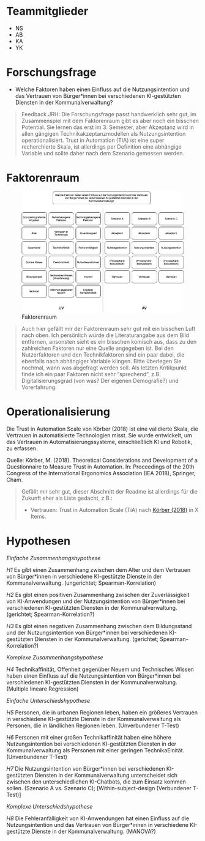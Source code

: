 # Teammitglieder

-   NS
-   AB
-   KA
-   YK

# Forschungsfrage

-   Welche Faktoren haben einen Einfluss auf die Nutzungsintention und
    das Vertrauen von Bürger\*innen bei verschiedenen KI-gestützten
    Diensten in der Kommunalverwaltung?

> Feedback JRH: Die Forschungsfrage passt handwerklich sehr gut, im
> Zusammenspiel mit dem Faktorenraum gibt es aber noch ein bisschen
> Potential. Sie lernen das erst im 3. Semester, aber Akzeptanz wird in
> allen gängigen Technikakzeptanzmodellen als Nutzungsintention
> operationalisiert. Trust in Automation (TIA) ist eine super
> recherchierte Skala, ist allerdings per Definition eine abhängige
> Variable und sollte daher nach dem Szenario gemessen werden.

# Faktorenraum

<figure>
<img src="readme_files/Faktorenraum_Gruppe%201.png"
alt="Faktorenraum" />
<figcaption aria-hidden="true">Faktorenraum</figcaption>
</figure>

> Auch hier gefällt mir der Faktorenraum sehr gut mit ein bisschen Luft
> nach oben. Ich persönlich würde die Literaturangabe aus dem Bild
> entfernen, ansonsten sieht es ein bisschen komisch aus, dass zu den
> zahlreichen Faktoren nur eine Quelle angegeben ist. Bei den
> Nutzerfaktoren und den Technikfaktoren sind ein paar dabei, die
> ebenfalls nach abhängiger Variable klingen. Bitte überlegen Sie
> nochmal, wann was abgefragt werden soll. Als letzten Kritikpunkt finde
> ich ein paar Faktoren nicht sehr “sprechend”, z.B.
> Digitalisierungsgrad (von was? Der eigenen Demografie?) und
> Vorerfahrung.

# Operationalisierung

Die Trust in Automation Scale von Körber (2018) ist eine validierte
Skala, die Vertrauen in automatisierte Technologien misst. Sie wurde
entwickelt, um das Vertrauen in Automatisierungssysteme, einschließlich
KI und Robotik, zu erfassen.

Quelle: Körber, M. (2018). Theoretical Considerations and Development of
a Questionnaire to Measure Trust in Automation. In: Proceedings of the
20th Congress of the International Ergonomics Association (IEA 2018),
Springer, Cham.

> Gefällt mir sehr gut, dieser Abschnitt der Readme ist allerdings für
> die Zukunft eher als Liste gedacht, z.B.:
>
> -   Vertrauen: Trust in Automation Scale (TiA) nach [Körber
>     (2018)](https://link.springer.com/chapter/10.1007/978-3-319-96074-6_2 "Körber, M.(2018. Theoretical Considerations and Development of a Questionnaire to Measure Trust in Automation. In: Proceedings of the 20th Congress of the International Ergonomics Association (IEA 2018), Springer, Cham.")
>     in X Items.

# Hypothesen

*Einfache Zusammenhangshypothese*

*H1* Es gibt einen Zusammenhang zwischen dem Alter und dem Vertrauen von
Bürger\*innen in verschiedene KI-gestützte Dienste in der
Kommunalverwaltung. (ungerichtet; Spearman-Korrelation)

*H2* Es gibt einen positiven Zusammenhang zwischen der Zuverlässigkeit
von KI-Anwendungen und der Nutzungsintention von Bürger\*innen bei
verschiedenen KI-gestützten Diensten in der Kommunalverwaltung.
(gerichtet; Spearman-Korrelation?)

*H3* Es gibt einen negativen Zusammenhang zwischen dem Bildungsstand und
der Nutzungsintention von Bürger\*innen bei verschiedenen KI-gestützten
Diensten in der Kommunalverwaltung. (gerichtet; Spearman-Korrelation?)

*Komplexe Zusammenhangshypothese*

*H4* Technikaffinität, Offenheit gegenüber Neuem und Technisches Wissen
haben einen Einfluss auf die Nutzungsintention von Bürger\*innen bei
verschiedenen KI-gestützten Diensten in der Kommunalverwaltung.
(Multiple lineare Regression)

*Einfache Unterschiedshypothese*

*H5* Personen, die in urbanen Regionen leben, haben ein größeres
Vertrauen in verschiedene KI-gestützte Dienste in der Kommunalverwaltung
als Personen, die in ländlichen Regionen leben. (Unverbundener T-Test)

*H6* Personen mit einer großen Technikaffinität haben eine höhere
Nutzungsintention bei verschiedenen KI-gestützten Diensten in der
Kommunalverwaltung als Personen mit einer geringen TechnikaEinität.
(Unverbundener T-Test)

*H7* Die Nutzungsintention von Bürger\*innen bei verschiedenen
KI-gestützten Diensten in der Kommunalverwaltung unterscheidet sich
zwischen den unterschiedlichen KI-Chatbots, die zum Einsatz kommen
sollen. (Szenario A vs. Szenario C); \[Within-subject-design
(Verbundener T- Test)\]

*Komplexe Unterschiedshypothese*

*H8* Die Fehleranfälligkeit von KI-Anwendungen hat einen Einfluss auf
die Nutzungsintention und das Vertrauen von Bürger\*innen in
verschiedene KI-gestützte Dienste in der Kommunalverwaltung. (MANOVA?)
